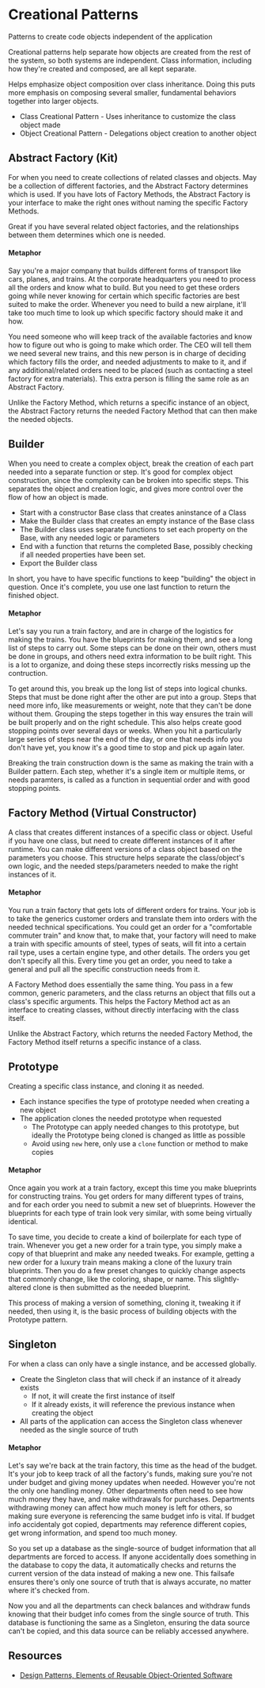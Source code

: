 # Creational Patterns

Patterns to create code objects independent of the application

Creational patterns help separate how objects are created from the rest of the system, so both systems are independent. Class information, including how they're created and composed, are all kept separate.

Helps emphasize object composition over class inheritance. Doing this puts more emphasis on composing several smaller, fundamental behaviors together into larger objects.

* Class Creational Pattern - Uses inheritance to customize the class object made
* Object Creational Pattern - Delegations object creation to another object

## Abstract Factory (Kit)

For when you need to create collections of related classes and objects. May be a collection of different factories, and the Abstract Factory determines which is used. If you have lots of Factory Methods, the Abstract Factory is your interface to make the right ones without naming the specific Factory Methods.

Great if you have several related object factories, and the relationships between them determines which one is needed.

#### Metaphor

Say you're a major company that builds different forms of transport like cars, planes, and trains. At the corporate headquarters you need to process all the orders and know what to build. But you need to get these orders going while never knowing for certain which specific factories are best suited to make the order. Whenever you need to build a new airplane, it'll take too much time to look up which specific factory should make it and how.

You need someone who will keep track of the available factories and know how to figure out who is going to make which order. The CEO will tell them we need several new trains, and this new person is in charge of deciding which factory fills the order, and needed adjustments to make to it, and if any additional/related orders need to be placed (such as contacting a steel factory for extra materials). This extra person is filling the same role as an Abstract Factory.

Unlike the Factory Method, which returns a specific instance of an object, the Abstract Factory returns the needed Factory Method that can then make the needed objects.

## Builder

When you need to create a complex object, break the creation of each part needed into a separate function or step. It's good for complex object construction, since the complexity can be broken into specific steps. This separates the object and creation logic, and gives more control over the flow of how an object is made.

* Start with a constructor Base class that creates aninstance of a Class
* Make the Builder class that creates an empty instance of the Base class
* The Builder class uses separate functions to set each property on the Base, with any needed logic or parameters
* End with a function that returns the completed Base, possibly checking if all needed properties have been set.
* Export the Builder class

In short, you have to have specific functions to keep "building" the object in question. Once it's complete, you use one last function to return the finished object.

#### Metaphor

Let's say you run a train factory, and are in charge of the logistics for making the trains. You have the blueprints for making them, and see a long list of steps to carry out. Some steps can be done on their own, others must be done in groups, and others need extra information to be built right. This is a lot to organize, and doing these steps incorrectly risks messing up the contruction.

To get around this, you break up the long list of steps into logical chunks. Steps that must be done right after the other are put into a group. Steps that need more info, like measurements or weight, note that they can't be done without them. Grouping the steps together in this way ensures the train will be built properly and on the right schedule. This also helps create good stopping points over several days or weeks. When you hit a particularly large series of steps near the end of the day, or one that needs info you don't have yet, you know it's a good time to stop and pick up again later.

Breaking the train construction down is the same as making the train with a Builder pattern. Each step, whether it's a single item or multiple items, or needs paramters, is called as a function in sequential order and with good stopping points.

## Factory Method (Virtual Constructor)

A class that creates different instances of a specific class or object. Useful if you have one class, but need to create different instances of it after runtime. You can make different versions of a class object based on the parameters you choose. This structure helps separate the class/object's own logic, and the needed steps/parameters needed to make the right instances of it.

#### Metaphor

You run a train factory that gets lots of different orders for trains. Your job is to take the generics customer orders and translate them into orders with the needed technical specifications. You could get an order for a "comfortable commuter train" and know that, to make that, your factory will need to make a train with specific amounts of steel, types of seats, will fit into a certain rail type, uses a certain engine type, and other details. The orders you get don't specify all this. Every time you get an order, you need to take a general and pull all the specific construction needs from it.

A Factory Method does essentially the same thing. You pass in a few common, generic parameters, and the class returns an object that fills out a class's specific arguments. This helps the Factory Method act as an interface to creating classes, without directly interfacing with the class itself.

Unlike the Abstract Factory, which returns the needed Factory Method, the Factory Method itself returns a specific instance of a class.

## Prototype

Creating a specific class instance, and cloning it as needed.

* Each instance specifies the type of prototype needed when creating a new object
* The application clones the needed prototype when requested
  * The Prototype can apply needed changes to this prototype, but ideally the Prototype being cloned is changed as little as possible
  * Avoid using `new` here, only use a `clone` function or method to make copies

#### Metaphor

Once again you work at a train factory, except this time you make blueprints for constructing trains. You get orders for many different types of trains, and for each order you need to submit a new set of blueprints. However the blueprints for each type of train look very similar, with some being virtually identical.

To save time, you decide to create a kind of boilerplate for each type of train. Whenever you get a new order for a train type, you simply make a copy of that blueprint and make any needed tweaks. For example, getting a new order for a luxury train means making a clone of the luxury train blueprints. Then you do a few preset changes to quickly change aspects that commonly change, like the coloring, shape, or name. This slightly-altered clone is then submitted as the needed blueprint.

This process of making a version of something, cloning it, tweaking it if needed, then using it, is the basic process of building objects with the Prototype pattern.

## Singleton

For when a class can only have a single instance, and be accessed globally.

* Create the Singleton class that will check if an instance of it already exists
  * If not, it will create the first instance of itself
  * If it already exists, it will reference the previous instance when creating the object
* All parts of the application can access the Singleton class whenever needed as the single source of truth

#### Metaphor

Let's say we're back at the train factory, this time as the head of the budget. It's your job to keep track of all the factory's funds, making sure you're not under budget and giving money updates when needed. However you're not the only one handling money. Other departments often need to see how much money they have, and make withdrawals for purchases. Departments withdrawing money can affect how much money is left for others, so making sure everyone is referencing the same budget info is vital. If budget info accidentaly got copied, departments may reference different copies, get wrong information, and spend too much money.

So you set up a database as the single-source of budget information that all departments are forced to access. If anyone accidentally does something in the database to copy the data, it automatically checks and returns the current version of the data instead of making a new one. This failsafe ensures there's only one source of truth that is always accurate, no matter where it's checked from.

Now you and all the departments can check balances and withdraw funds knowing that their budget info comes from the single source of truth. This database is functioning the same as a Singleton, ensuring the data source can't be copied, and this data source can be reliably accessed anywhere.

## Resources

* [Design Patterns, Elements of Reusable Object-Oriented Software](https://www.amazon.com/Design-Patterns-Elements-Reusable-Object-Oriented/dp/0201633612/ref=sr_1_2?s=books&ie=UTF8&qid=1535832017&sr=1-2&keywords=design+patterns+elements+of+reusable+object-oriented+software)
